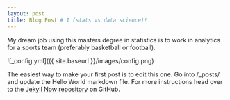 ```yaml
---
layout: post
title: Blog Post # 1 (stats vs data science)!
---
```


My dream job using this masters degree in statistics is to work in analytics for a sports team (preferably basketball or football).

![_config.yml]({{ site.baseurl }}/images/config.png)

The easiest way to make your first post is to edit this one. Go into /_posts/ and update the Hello World markdown file. For more instructions head over to the [Jekyll Now repository](https://github.com/barryclark/jekyll-now) on GitHub.
